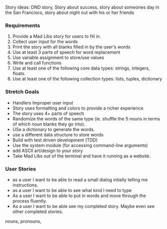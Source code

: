 Story ideas: DND story, Story about success, story about someones day in the San Francisco, story about night out with his or her friends


### Requirements
1. Provide a Mad Libs story for users to fill in.
2. Collect user input for the words
3. Print the story with all blanks filled in by the user's words 
4. Use at least 3 parts of speech for word replacement
5. Use variable assignment to store/use values
6. Write and call functions
7. Use at least one of the following core data types: strings, integers, floats.
8. Use at least one of the following collection types: lists, tuples, dictionary

### Stretch Goals

* Handlers Improper user input
* Story uses formatting and colors to provide a richer experience
* The story uses 4+ parts of speech
* Randomize the words of the same type (ie. shuffle the 5 nouns in terms of which noun blanks they go into).
* USe a dictionary to generate the words.
* use a different data structure to store words
* Build with test driven development (TDD)
* Use the system module (for accessing command-line arguments)
* add ASCII art/design to your story
* Take Mad Libs out of the terminal and have it running as a website.

### User Stories

* as a user I want to be able to read a small dialog intially telling me instructions.
* as a user I want to be able to see what kind I need to type
* As a user I want to be able to put in words and move through the process fluently.
* As a user I want to be able see my completed story. Maybe even see other completed stories.

nouns, pronouns,
